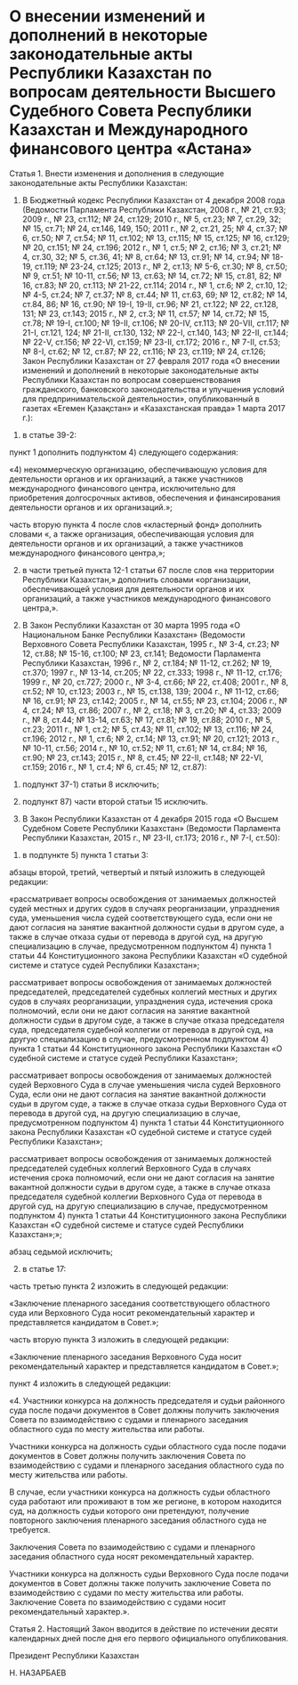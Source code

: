 # О внесении изменений и дополнений в некоторые законодательные акты Республики Казахстан по вопросам деятельности Высшего Судебного Совета Республики Казахстан и Международного финансового центра «Астана»

Статья 1. Внести изменения и дополнения в следующие законодательные акты Республики Казахстан:

1. В Бюджетный кодекс Республики Казахстан от 4 декабря 2008 года (Ведомости Парламента Республики Казахстан, 2008 г., № 21, ст.93; 2009 г., № 23, ст.112; № 24, ст.129; 2010 г., № 5, ст.23; № 7, ст.29, 32; № 15, ст.71; № 24, ст.146, 149, 150; 2011 г., № 2, ст.21, 25; № 4, ст.37; № 6, ст.50; № 7, ст.54; № 11, ст.102; № 13, ст.115; № 15, ст.125; № 16, ст.129; № 20, ст.151; № 24, ст.196; 2012 г., № 1, ст.5; № 2, ст.16; № 3, ст.21; № 4, ст.30, 32; № 5, ст.36, 41; № 8, ст.64; № 13, ст.91; № 14, ст.94; № 18-19, ст.119; № 23-24, ст.125; 2013 г., № 2, ст.13; № 5-6, ст.30; № 8, ст.50; № 9, ст.51; № 10-11, ст.56; № 13, ст.63; № 14, ст.72; № 15, ст.81, 82; № 16, ст.83; № 20, ст.113; № 21-22, ст.114; 2014 г., № 1, ст.6; № 2, ст.10, 12; № 4-5, ст.24; № 7, ст.37; № 8, ст.44; № 11, ст.63, 69; № 12, ст.82; № 14, ст.84, 86; № 16, ст.90; № 19-I, 19-II, ст.96; № 21, ст.122; № 22, ст.128, 131; № 23, ст.143; 2015 г., № 2, ст.3; № 11, ст.57; № 14, ст.72; № 15, ст.78; № 19-I, cт.100; № 19-II, ст.106; № 20-IV, ст.113; № 20-VII, ст.117; № 21-I, ст.121, 124; № 21-II, ст.130, 132; № 22-I, ст.140, 143; № 22-II, ст.144; № 22-V, ст.156; № 22-VI, ст.159; № 23-II, ст.172; 2016 г., № 7-II, ст.53; № 8-I, ст.62; № 12, ст.87; № 22, ст.116; № 23, ст.119; № 24, ст.126; Закон Республики Казахстан от 27 февраля 2017 года «О внесении изменений и дополнений в некоторые законодательные акты Республики Казахстан по вопросам совершенствования гражданского, банковского законодательства и улучшения условий для предпринимательской деятельности», опубликованный в газетах «Егемен Қазақстан» и «Казахстанская правда» 1 марта 2017 г.):

1) в статье 39-2: 

пункт 1 дополнить подпунктом 4) следующего содержания:

«4) некоммерческую организацию, обеспечивающую условия для деятельности органов и их организаций, а также участников международного финансового центра, исключительно для приобретения долгосрочных активов, обеспечения и финансирования деятельности органов и их организаций.»;

часть вторую пункта 4 после слов «кластерный фонд» дополнить словами «, а также организация, обеспечивающая условия для деятельности органов и их организаций, а также участников международного финансового     центра,»;

2) в части третьей пункта 12-1 статьи 67 после слов «на территории                 Республики Казахстан,» дополнить словами «организации, обеспечивающей условия для деятельности органов и их организаций, а также участников международного финансового центра,».

2. В Закон Республики Казахстан от 30 марта 1995 года «О Национальном Банке Республики Казахстан» (Ведомости Верховного Совета Республики Казахстан, 1995 г., № 3-4, ст.23; № 12, ст.88; № 15-16, ст.100; № 23, ст.141; Ведомости Парламента Республики Казахстан, 1996 г., № 2, ст.184; № 11-12, ст.262; № 19, ст.370; 1997 г., № 13-14, ст.205; № 22, ст.333; 1998 г., № 11-12, ст.176; 1999 г., № 20, ст.727; 2000 г., № 3-4, ст.66; № 22, ст.408; 2001 г., № 8, ст.52; № 10, ст.123; 2003 г., № 15, ст.138, 139; 2004 г., № 11-12, ст.66; № 16, ст.91; № 23, ст.142; 2005 г., № 14, ст.55; № 23, ст.104; 2006 г., № 4, ст.24; № 13, ст.86; 2007 г., № 2, ст.18; № 3, ст.20; № 4, ст.33; 2009 г., № 8, ст.44; № 13-14, ст.63; № 17, ст.81; № 19, ст.88; 2010 г., № 5, ст.23; 2011 г., № 1, ст.2; № 5, ст.43; № 11, ст.102; № 13, ст.116; № 24, ст.196; 2012 г., № 1, ст.6; № 2, ст.14; № 13, ст.91; № 20, ст.121; 2013 г., № 10-11, ст.56; 2014 г., № 10, ст.52; № 11, ст.61; № 14, ст.84; № 16, ст.90; № 23, ст.143; 2015 г., № 8, ст.45; № 22-II, ст.148; № 22-VI, ст.159; 2016 г., № 1, ст.4; № 6, ст.45; № 12, ст.87):

1) подпункт 37-1) статьи 8 исключить;

2) подпункт 87) части второй статьи 15 исключить.

3. В Закон Республики Казахстан от 4 декабря 2015 года «О Высшем Судебном Совете Республики Казахстан» (Ведомости Парламента Республики Казахстан, 2015 г., № 23-II, ст.173; 2016 г., № 7-I, ст.50):

1) в подпункте 5) пункта 1 статьи 3:

абзацы второй, третий, четвертый и пятый изложить в следующей редакции:

«рассматривает вопросы освобождения от занимаемых должностей судей местных и других судов в случаях реорганизации,                         упразднения суда, уменьшения числа судей соответствующего суда,                если они не дают согласия на занятие вакантной должности судьи                              в другом суде, а также в случае отказа судьи от перевода                                                    в другой суд, на другую специализацию в случае, предусмотренном подпунктом 4) пункта 1 статьи 44 Конституционного закона Республики Казахстан «О судебной системе и статусе судей Республики Казахстан»;

рассматривает вопросы освобождения от занимаемых должностей председателей, председателей судебных коллегий местных и                            других судов в случаях реорганизации, упразднения суда,                           истечения срока полномочий, если они не дают согласия                                                на занятие вакантной должности судьи в другом суде, а также                                       в случае отказа председателя суда, председателя судебной коллегии                      от перевода в другой суд, на другую специализацию в случае, предусмотренном подпунктом 4) пункта 1 статьи 44 Конституционного закона Республики Казахстан «О судебной системе и статусе судей                   Республики Казахстан»;

рассматривает вопросы освобождения от занимаемых должностей судей Верховного Суда в случае уменьшения числа  судей Верховного Суда, если они не дают согласия на занятие вакантной должности судьи                             в другом суде, а также в случае отказа судьи Верховного Суда от               перевода в другой суд, на другую специализацию в случае,                             предусмотренном подпунктом 4) пункта 1 статьи 44 Конституционного закона Республики Казахстан «О судебной системе и статусе судей                    Республики Казахстан»;

рассматривает вопросы освобождения от занимаемых должностей председателей судебных коллегий Верховного Суда в случаях                  истечения срока полномочий, если они не дают согласия на занятие      вакантной должности судьи в другом суде, а также в случае                               отказа председателя судебной коллегии Верховного Суда от                       перевода в другой суд, на другую специализацию в случае,                            предусмотренном подпунктом 4) пункта 1 статьи 44 Конституционного закона Республики Казахстан «О судебной системе и статусе судей                    Республики Казахстан»;»; 

абзац седьмой исключить;

2) в статье 17:

часть третью пункта 2 изложить в следующей редакции:

«Заключение пленарного заседания соответствующего областного суда или Верховного Суда носит рекомендательный характер и представляется кандидатом в Совет.»;

часть вторую пункта 3 изложить в следующей редакции:

«Заключение пленарного заседания Верховного Суда носит рекомендательный характер и представляется кандидатом в Совет.»; 

пункт 4 изложить в следующей редакции: 

«4. Участники конкурса на должность председателя и судьи районного суда после подачи документов в Совет должны получить заключения Совета по взаимодействию с судами и пленарного заседания областного суда по месту жительства или работы.

Участники конкурса на должность судьи областного суда                      после подачи документов в Совет должны получить заключения Совета                  по взаимодействию с судами и пленарного заседания областного суда                  по месту жительства или работы.

В случае, если участники конкурса на должность судьи                              областного суда работают или проживают в том же регионе,                                          в котором находится суд, на должность судьи которого они претендуют, получение повторного заключения пленарного заседания областного суда      не требуется.  

Заключения Совета по взаимодействию с судами и                         пленарного заседания областного суда носят рекомендательный характер.

Участники конкурса на должность судьи Верховного Суда                   после подачи документов в Совет должны также получить                      заключение Совета по взаимодействию с судами по месту жительства или работы. Заключение Совета по взаимодействию с судами носит рекомендательный характер.».

Статья 2. Настоящий Закон вводится в действие по истечении десяти календарных дней после дня его первого официального опубликования.

Президент Республики Казахстан

Н. НАЗАРБАЕВ

